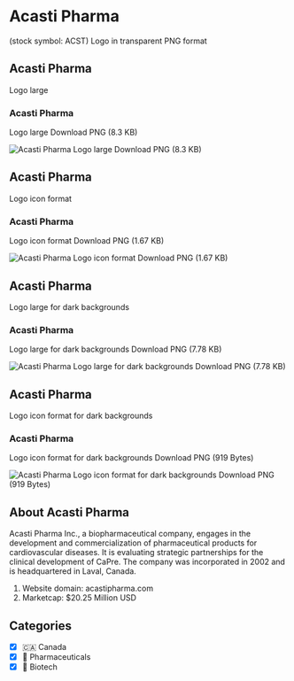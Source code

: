 # Acasti Pharma
 (stock symbol: ACST) Logo in transparent PNG format

## Acasti Pharma
 Logo large

### Acasti Pharma
 Logo large Download PNG (8.3 KB)

![Acasti Pharma
 Logo large Download PNG (8.3 KB)](/img/orig/ACST_BIG-46e6c440.png)

## Acasti Pharma
 Logo icon format

### Acasti Pharma
 Logo icon format Download PNG (1.67 KB)

![Acasti Pharma
 Logo icon format Download PNG (1.67 KB)](/img/orig/ACST-ccfd9694.png)

## Acasti Pharma
 Logo large for dark backgrounds

### Acasti Pharma
 Logo large for dark backgrounds Download PNG (7.78 KB)

![Acasti Pharma
 Logo large for dark backgrounds Download PNG (7.78 KB)](/img/orig/ACST_BIG.D-ef7017d9.png)

## Acasti Pharma
 Logo icon format for dark backgrounds

### Acasti Pharma
 Logo icon format for dark backgrounds Download PNG (919 Bytes)

![Acasti Pharma
 Logo icon format for dark backgrounds Download PNG (919 Bytes)](/img/orig/ACST.D-05c1330c.png)

## About Acasti Pharma


Acasti Pharma Inc., a biopharmaceutical company, engages in the development and commercialization of pharmaceutical products for cardiovascular diseases. It is evaluating strategic partnerships for the clinical development of CaPre. The company was incorporated in 2002 and is headquartered in Laval, Canada.

1. Website domain: acastipharma.com
2. Marketcap: $20.25 Million USD


## Categories
- [x] 🇨🇦 Canada
- [x] 💊 Pharmaceuticals
- [x] 🧬 Biotech
